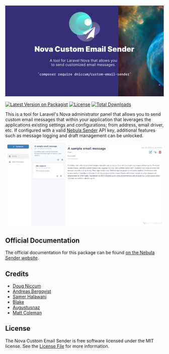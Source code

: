 ![Nova Custom Email Sender](https://github.com/dniccum/nova-custom-email-sender/blob/master/screenshots/nova-custom-email-sender-social-image.png?raw=true)

[![Latest Version on Packagist](https://poser.pugx.org/dniccum/custom-email-sender/v/stable?format=flat-square&color=#0E7FC0)](https://packagist.org/packages/dniccum/custom-email-sender)
[![License](https://poser.pugx.org/dniccum/custom-email-sender/license?format=flat-square)](https://packagist.org/packages/dniccum/custom-email-sender)
[![Total Downloads](https://poser.pugx.org/dniccum/custom-email-sender/downloads?format=flat-square)](https://packagist.org/packages/dniccum/custom-email-sender)

This is a tool for Laravel's Nova administrator panel that allows you to send custom email messages that within your application that leverages the applications existing settings and configurations; from address, email driver, etc. If configured with a valid [Nebula Sender](https://nebulasender.com) API key, additional features such as message logging and draft management can be unlocked.


[![Screenshot](https://raw.githubusercontent.com/dniccum/nova-custom-email-sender/master/screenshots/screenshot-1.png)](https://raw.githubusercontent.com/dniccum/nova-custom-email-sender/master/screenshots/screenshot-1.png)

## Official Documentation
The official documentation for this package can be found [on the Nebula Sender website](https://nebulasender.com/docs).

## Credits

* [Doug Niccum](https://github.com/dniccum)
* [Andreas Bergqvist](https://github.com/andreasbergqvist)
* [Samer Halawani](https://github.com/shalawani)
* [Blake](https://github.com/StarClutch)
* [Augustusnaz](https://github.com/augustusnaz)
* [Matt Coleman](https://github.com/mattsplat)

## License

The Nova Custom Email Sender is free software licensed under the MIT license. See the [License File](https://github.com/dniccum/nova-custom-email-sender/blob/master/LICENSE.md) for more information.

